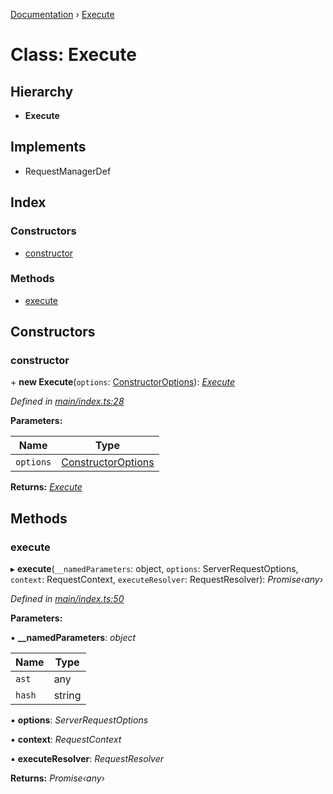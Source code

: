 [Documentation](../README.md) › [Execute](execute.md)

# Class: Execute

## Hierarchy

* **Execute**

## Implements

* RequestManagerDef

## Index

### Constructors

* [constructor](execute.md#constructor)

### Methods

* [execute](execute.md#execute)

## Constructors

###  constructor

\+ **new Execute**(`options`: [ConstructorOptions](../README.md#constructoroptions)): *[Execute](execute.md)*

*Defined in [main/index.ts:28](https://github.com/badbatch/graphql-box/blob/cd605b6/packages/execute/src/main/index.ts#L28)*

**Parameters:**

Name | Type |
------ | ------ |
`options` | [ConstructorOptions](../README.md#constructoroptions) |

**Returns:** *[Execute](execute.md)*

## Methods

###  execute

▸ **execute**(`__namedParameters`: object, `options`: ServerRequestOptions, `context`: RequestContext, `executeResolver`: RequestResolver): *Promise‹any›*

*Defined in [main/index.ts:50](https://github.com/badbatch/graphql-box/blob/cd605b6/packages/execute/src/main/index.ts#L50)*

**Parameters:**

▪ **__namedParameters**: *object*

Name | Type |
------ | ------ |
`ast` | any |
`hash` | string |

▪ **options**: *ServerRequestOptions*

▪ **context**: *RequestContext*

▪ **executeResolver**: *RequestResolver*

**Returns:** *Promise‹any›*
